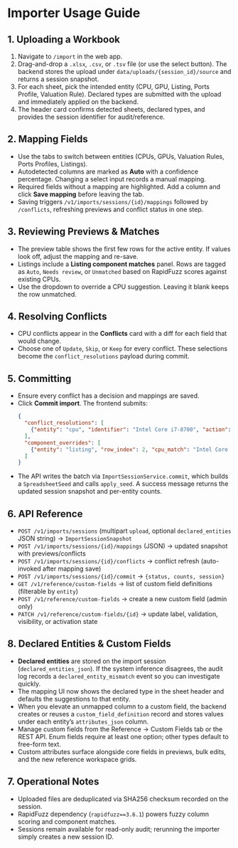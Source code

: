 # Importer Usage Guide

## 1. Uploading a Workbook
1. Navigate to `/import` in the web app.
2. Drag-and-drop a `.xlsx`, `.csv`, or `.tsv` file (or use the select button). The backend stores the upload under `data/uploads/{session_id}/source` and returns a session snapshot.
3. For each sheet, pick the intended entity (CPU, GPU, Listing, Ports Profile, Valuation Rule). Declared types are submitted with the upload and immediately applied on the backend.
4. The header card confirms detected sheets, declared types, and provides the session identifier for audit/reference.

## 2. Mapping Fields
- Use the tabs to switch between entities (CPUs, GPUs, Valuation Rules, Ports Profiles, Listings).
- Autodetected columns are marked as **Auto** with a confidence percentage. Changing a select input records a manual mapping.
- Required fields without a mapping are highlighted. Add a column and click **Save mapping** before leaving the tab.
- Saving triggers `/v1/imports/sessions/{id}/mappings` followed by `/conflicts`, refreshing previews and conflict status in one step.

## 3. Reviewing Previews & Matches
- The preview table shows the first few rows for the active entity. If values look off, adjust the mapping and re-save.
- Listings include a **Listing component matches** panel. Rows are tagged as `Auto`, `Needs review`, or `Unmatched` based on RapidFuzz scores against existing CPUs.
- Use the dropdown to override a CPU suggestion. Leaving it blank keeps the row unmatched.

## 4. Resolving Conflicts
- CPU conflicts appear in the **Conflicts** card with a diff for each field that would change.
- Choose one of `Update`, `Skip`, or `Keep` for every conflict. These selections become the `conflict_resolutions` payload during commit.

## 5. Committing
- Ensure every conflict has a decision and mappings are saved.
- Click **Commit import**. The frontend submits:
  ```json
  {
    "conflict_resolutions": [
      {"entity": "cpu", "identifier": "Intel Core i7-8700", "action": "update"}
    ],
    "component_overrides": [
      {"entity": "listing", "row_index": 2, "cpu_match": "Intel Core i7-8700"}
    ]
  }
  ```
- The API writes the batch via `ImportSessionService.commit`, which builds a `SpreadsheetSeed` and calls `apply_seed`. A success message returns the updated session snapshot and per-entity counts.

## 6. API Reference
- `POST /v1/imports/sessions` (multipart `upload`, optional `declared_entities` JSON string) → `ImportSessionSnapshot`
- `POST /v1/imports/sessions/{id}/mappings` (JSON) → updated snapshot with previews/conflicts
- `POST /v1/imports/sessions/{id}/conflicts` → conflict refresh (auto-invoked after mapping save)
- `POST /v1/imports/sessions/{id}/commit` → `{status, counts, session}`
- `GET /v1/reference/custom-fields` → list of custom field definitions (filterable by `entity`)
- `POST /v1/reference/custom-fields` → create a new custom field (admin only)
- `PATCH /v1/reference/custom-fields/{id}` → update label, validation, visibility, or activation state

## 8. Declared Entities & Custom Fields
- **Declared entities** are stored on the import session (`declared_entities_json`). If the system inference disagrees, the audit log records a `declared_entity_mismatch` event so you can investigate quickly.
- The mapping UI now shows the declared type in the sheet header and defaults the suggestions to that entity.
- When you elevate an unmapped column to a custom field, the backend creates or reuses a `custom_field_definition` record and stores values under each entity’s `attributes_json` column.
- Manage custom fields from the Reference → Custom Fields tab or the REST API. Enum fields require at least one option; other types default to free-form text.
- Custom attributes surface alongside core fields in previews, bulk edits, and the new reference workspace grids.

## 7. Operational Notes
- Uploaded files are deduplicated via SHA256 checksum recorded on the session.
- RapidFuzz dependency (`rapidfuzz==3.6.1`) powers fuzzy column scoring and component matches.
- Sessions remain available for read-only audit; rerunning the importer simply creates a new session ID.
